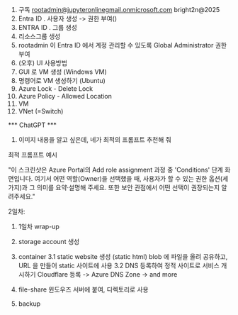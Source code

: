 


1. 구독 
   rootadmin@jupyteronlinegmail.onmicrosoft.com
   bright2n@2025
2. Entra ID . 사용자 생성 -> 권한 부여() 
3. ENTRA ID . 그룹 생성
4. 리소스그룹 생성
5. rootadmin 이 Entra ID 에서 계정 관리할 수 있도록 Global Administrator 권한 부여
6. (오후) UI 사용방법
7. GUI 로 VM 생성 (Windows VM)
8. 명령어로 VM 생성하기 (Ubuntu)
9. Azure Lock - Delete Lock
10. Azure Policy - Allowed Location
11. VM
12. VNet (=Switch)


*** ChatGPT ***

1) 이미지 내용을 알고 싶은데, 네가 최적의 프롬프트 추천해 줘

최적 프롬프트 예시

"이 스크린샷은 Azure Portal의 Add role assignment 과정 중 'Conditions' 단계 화면입니다. 여기서 어떤 역할(Owner)을 선택했을 때, 사용자가 할 수 있는 권한 옵션(세 가지)과 그 의미를 요약·설명해 주세요. 또한 보안 관점에서 어떤 선택이 권장되는지 알려주세요."








2일차:

1. 1일차 wrap-up
2. storage account 생성
3. container
3.1 static website 생성 (static html)
   blob 에 파일을 올려 공유하고, URL 을 만들어 static 사이트에 사용
3.2 DNS 등록하여 정적 사이트로 서비스 개시하기
   Cloudflare 등록 -> Azure DNS Zone -> and more
4. file-share 
   윈도우즈 서버에 붙여, 디렉토리로 사용

5. backup 